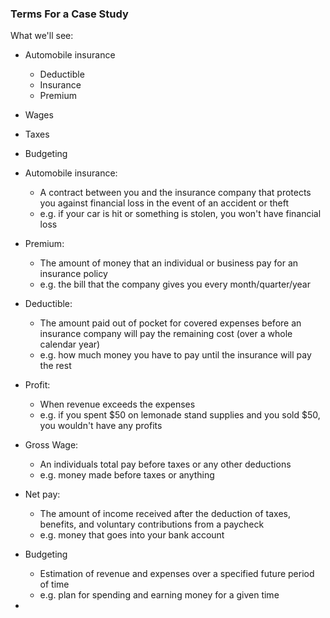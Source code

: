### Terms For a Case Study

What we'll see:

* Automobile insurance

  * Deductible
  * Insurance
  * Premium 

* Wages

* Taxes

* Budgeting


* Automobile insurance:
  * A contract between you and the insurance company that protects you against financial loss in the event of an accident or theft 
  * e.g. if your car is hit or something is stolen, you won't have financial loss

* Premium:

  * The amount of money that an individual or business pay for an insurance policy
  * e.g. the bill that the company gives you every month/quarter/year

* Deductible:

  * The amount paid out of pocket for covered expenses before an insurance company will pay the remaining cost (over a whole calendar year)
  * e.g. how much money you have to pay until the insurance will pay the rest

* Profit:

  * When revenue exceeds the expenses
  * e.g. if you spent $50 on lemonade stand supplies and you sold $50, you wouldn't have any profits

* Gross Wage:

  * An individuals total pay before taxes or any other deductions
  * e.g. money made before taxes or anything 

* Net pay:

  * The amount of income received after the deduction of taxes, benefits, and voluntary contributions from a paycheck
  * e.g. money that goes into your bank account

* Budgeting

  * Estimation of revenue and expenses over a specified future period of time
  * e.g. plan for spending and earning money for a given time

*   
